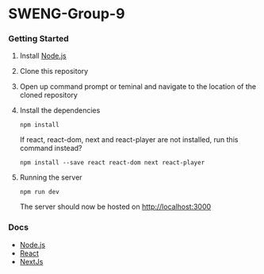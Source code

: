 # SWENG-Group-9

### Getting Started

1. Install [Node.js](nodejs.org)
2. Clone this repository
3. Open up command prompt or teminal and navigate to the location of the cloned repository
4. Install the dependencies

   ```Shell Session
   npm install
   ```

   If react, react-dom, next and react-player are not installed, run this command instead?

   ```Shell Session
   npm install --save react react-dom next react-player
   ```

5. Running the server

   ```Shell Session
   npm run dev
   ```

   The server should now be hosted on [http://localhost:3000](http://localhost:3000)

### Docs

- [Node.js](https://nodejs.org/en/docs/)
- [React](https://reactjs.org/docs/getting-started.html)
- [NextJs](https://nextjs.org/docs/getting-started)
